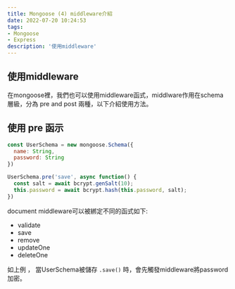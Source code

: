 ```yaml
---
title: Mongoose (4) middleware介紹
date: 2022-07-20 10:24:53
tags:
- Mongoose
- Express
description: '使用middleware'
---
```


## 使用middleware

在mongoose裡，我們也可以使用middleware函式，middlware作用在schema層級，分為  pre and post 兩種，以下介紹使用方法。

## 使用 pre 函示

``` js
const UserSchema = new mongoose.Schema({
  name: String,
  password: String
})

UserSchema.pre('save', async function() {
  const salt = await bcrypt.genSalt(10);
  this.password = await bcrypt.hash(this.password, salt);
})
```

document middleware可以被綁定不同的函式如下:
- validate
- save
- remove
- updateOne
- deleteOne

如上例 ， 當UserSchema被儲存 `.save()` 時，會先觸發middleware將password加密。





